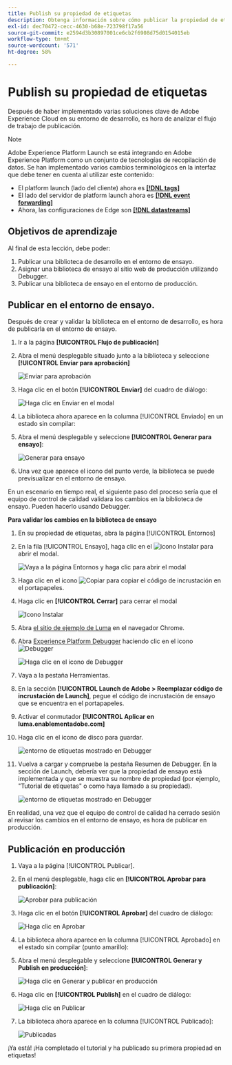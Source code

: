 ```yaml
---
title: Publish su propiedad de etiquetas
description: Obtenga información sobre cómo publicar la propiedad de etiquetas del entorno de desarrollo en los entornos de ensayo y producción. Esta lección forma parte del tutorial Implementación del Experience Cloud en sitios web.
exl-id: dec70472-cecc-4630-b68e-723798f17a56
source-git-commit: e2594d3b30897001ce6cb2f6908d75d0154015eb
workflow-type: tm+mt
source-wordcount: '571'
ht-degree: 58%

---
```


# Publish su propiedad de etiquetas

Después de haber implementado varias soluciones clave de Adobe Experience Cloud en su entorno de desarrollo, es hora de analizar el flujo de trabajo de publicación.

>[!NOTE]
>
>Adobe Experience Platform Launch se está integrando en Adobe Experience Platform como un conjunto de tecnologías de recopilación de datos. Se han implementado varios cambios terminológicos en la interfaz que debe tener en cuenta al utilizar este contenido:
>
> * El platform launch (lado del cliente) ahora es **[[!DNL tags]](https://experienceleague.adobe.com/docs/experience-platform/tags/home.html?lang=es)**
> * El lado del servidor de platform launch ahora es **[[!DNL event forwarding]](https://experienceleague.adobe.com/docs/experience-platform/tags/event-forwarding/overview.html)**
> * Ahora, las configuraciones de Edge son **[[!DNL datastreams]](https://experienceleague.adobe.com/docs/experience-platform/edge/fundamentals/datastreams.html?lang=es)**

## Objetivos de aprendizaje

Al final de esta lección, debe poder:

1. Publicar una biblioteca de desarrollo en el entorno de ensayo.
1. Asignar una biblioteca de ensayo al sitio web de producción utilizando Debugger.
1. Publicar una biblioteca de ensayo en el entorno de producción.

## Publicar en el entorno de ensayo.

Después de crear y validar la biblioteca en el entorno de desarrollo, es hora de publicarla en el entorno de ensayo.

1. Ir a la página **[!UICONTROL Flujo de publicación]**

1. Abra el menú desplegable situado junto a la biblioteca y seleccione **[!UICONTROL Enviar para aprobación]**

   ![Enviar para aprobación](images/publishing-submitForApproval.png)

1. Haga clic en el botón **[!UICONTROL Enviar]** del cuadro de diálogo:

   ![Haga clic en Enviar en el modal](images/publishing-submit.png)

1. La biblioteca ahora aparece en la columna [!UICONTROL Enviado] en un estado sin compilar:

1. Abra el menú desplegable y seleccione **[!UICONTROL Generar para ensayo]**:

   ![Generar para ensayo](images/publishing-buildForStaging.png)

1. Una vez que aparece el icono del punto verde, la biblioteca se puede previsualizar en el entorno de ensayo.

En un escenario en tiempo real, el siguiente paso del proceso sería que el equipo de control de calidad validara los cambios en la biblioteca de ensayo. Pueden hacerlo usando Debugger.

**Para validar los cambios en la biblioteca de ensayo**

1. En su propiedad de etiquetas, abra la página [!UICONTROL Entornos]

1. En la fila [!UICONTROL Ensayo], haga clic en el ![icono Instalar](images/launch-installIcon.png) para abrir el modal.

   ![Vaya a la página Entornos y haga clic para abrir el modal](images/publishing-getStagingCode.png)

1. Haga clic en el icono ![Copiar](images/launch-copyIcon.png) para copiar el código de incrustación en el portapapeles.

1. Haga clic en **[!UICONTROL Cerrar]** para cerrar el modal

   ![Icono Instalar](images/publishing-copyStagingCode.png)

1. Abra [el sitio de ejemplo de Luma](https://luma.enablementadobe.com/content/luma/us/en.html) en el navegador Chrome.

1. Abra [Experience Platform Debugger](https://chromewebstore.google.com/detail/adobe-experience-platform/bfnnokhpnncpkdmbokanobigaccjkpob) haciendo clic en el icono ![Debugger](images/icon-debugger.png)

   ![Haga clic en el icono de Debugger](images/switchEnvironments-openDebugger.png)

1. Vaya a la pestaña Herramientas.

1. En la sección **[!UICONTROL Launch de Adobe > Reemplazar código de incrustación de Launch]**, pegue el código de incrustación de ensayo que se encuentra en el portapapeles.
1. Activar el conmutador **[!UICONTROL Aplicar en luma.enablementadobe.com]**

1. Haga clic en el icono de disco para guardar.

   ![entorno de etiquetas mostrado en Debugger](images/switchEnvironments-debugger-save.png)

1. Vuelva a cargar y compruebe la pestaña Resumen de Debugger. En la sección de Launch, debería ver que la propiedad de ensayo está implementada y que se muestra su nombre de propiedad (por ejemplo, &quot;Tutorial de etiquetas&quot; o como haya llamado a su propiedad).

   ![entorno de etiquetas mostrado en Debugger](images/publishing-debugger-staging.png)

En realidad, una vez que el equipo de control de calidad ha cerrado sesión al revisar los cambios en el entorno de ensayo, es hora de publicar en producción.

## Publicación en producción

1. Vaya a la página [!UICONTROL Publicar].

1. En el menú desplegable, haga clic en **[!UICONTROL Aprobar para publicación]**:

   ![Aprobar para publicación](images/publishing-approveForPublishing.png)

1. Haga clic en el botón **[!UICONTROL Aprobar]** del cuadro de diálogo:

   ![Haga clic en Aprobar](images/publishing-approve.png)

1. La biblioteca ahora aparece en la columna [!UICONTROL Aprobado] en el estado sin compilar (punto amarillo):

1. Abra el menú desplegable y seleccione **[!UICONTROL Generar y Publish en producción]**:

   ![Haga clic en Generar y publicar en producción](images/publishing-buildAndPublishToProduction.png)

1. Haga clic en **[!UICONTROL Publish]** en el cuadro de diálogo:

   ![Haga clic en Publicar](images/publishing-publish.png)

1. La biblioteca ahora aparece en la columna [!UICONTROL Publicado]:

   ![Publicadas](images/publishing-published.png)

¡Ya está! ¡Ha completado el tutorial y ha publicado su primera propiedad en etiquetas!
